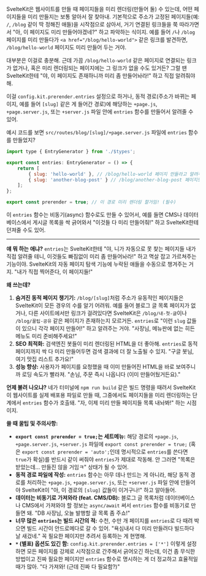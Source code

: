 SvelteKit은 웹사이트를 만들 때 페이지들을 미리 렌더링(만들어 둘) 수 있는데, 어떤 페이지들을 미리 만들지는 보통 알아서 잘 찾아내. 기본적으로 주소가 고정된 페이지들(예: `/`, `/blog` 같이 딱 정해진 애들)을 시작점으로 삼아서, 거기 연결된 링크들을 쭉 따라가면서 "아, 이 페이지도 미리 만들어야겠네?" 하고 파악하는 식이지. 예를 들어 `/`나 `/blog` 페이지를 미리 만들다가 `<a href="/blog/hello-world">` 같은 링크를 발견하면, `/blog/hello-world` 페이지도 미리 만들어 두는 거야.

대부분은 이걸로 충분해. 근데 가끔 `/blog/hello-world` 같은 페이지로 연결되는 링크가 없거나, 혹은 미리 렌더링되는 페이지에는 그 링크가 없을 수도 있거든? 그럴 땐 SvelteKit한테 "야, 이 페이지도 존재하니까 미리 좀 만들어놔라!" 하고 직접 알려줘야 해.

이걸 `config.kit.prerender.entries` 설정으로 하거나, 동적 경로(주소가 바뀌는 페이지, 예를 들어 `[slug]` 같은 게 들어간 경로)에 해당하는 `+page.js`, `+page.server.js`, 또는 `+server.js` 파일 안에 `entries` 함수를 만들어서 알려줄 수 있어.

예시 코드를 보면 `src/routes/blog/[slug]/+page.server.js` 파일에 `entries` 함수를 만들었지?

```javascript
import type { EntryGenerator } from './$types';

export const entries: EntryGenerator = () => {
	return [
		{ slug: 'hello-world' }, // /blog/hello-world 페이지 만들라고 알려주는거
		{ slug: 'another-blog-post' } // /blog/another-blog-post 페이지도!
	];
};

export const prerender = true; // 이 경로 미리 렌더링 할거임! (필수)
```

이 `entries` 함수는 비동기(async) 함수로도 만들 수 있어서, 예를 들면 CMS나 데이터베이스에서 게시글 목록을 싹 긁어와서 "이것들 다 미리 만들어줘!" 하고 SvelteKit한테 던져줄 수도 있어.

---

**얘 뭐 하는 애냐?**
`entries`는 SvelteKit한테 "야, 니가 자동으로 못 찾는 페이지들 내가 직접 알려줄 테니, 이것들도 빠짐없이 미리 좀 만들어놔라!" 하고 멱살 잡고 가르쳐주는 기능이야. SvelteKit의 자동 페이지 탐색 기능에 누락된 애들을 수동으로 챙겨주는 거지. "내가 직접 찍어준다, 이 페이지들!"

**왜 쓰는데?**
1.  **숨겨진 동적 페이지 챙기기:** `/blog/[slug]`처럼 주소가 유동적인 페이지들은 SvelteKit이 모든 경우의 수를 알기 어려워. 예를 들어 블로그 글 목록 페이지가 없거나, 다른 사이트에서만 링크가 걸려있다면 SvelteKit은 `/blog/내-첫-글`이나 `/blog/꿀팁-공유` 같은 페이지가 존재하는지 모르거든. `entries`로 "이런 `slug` 값들이 있으니 각각 페이지 만들어!" 하고 알려주는 거야. "사장님, 메뉴판에 없는 히든 메뉴도 미리 준비해주세요!"
2.  **SEO 최적화:** 검색엔진 봇들이 미리 렌더링된 HTML을 더 좋아해. `entries`로 동적 페이지까지 싹 다 미리 만들어두면 검색 결과에 더 잘 노출될 수 있지. "구글 봇님, 여기 맛집 리스트 추가요!"
3.  **성능 향상:** 사용자가 페이지를 요청했을 때 이미 만들어진 HTML을 바로 보여주니까 로딩 속도가 빨라져. "손님, 주문 즉시 나옵니다 (이미 만들어뒀거든요)."

**언제 불려 나오냐?**
네가 터미널에 `npm run build` 같은 빌드 명령을 때려서 SvelteKit이 웹사이트를 실제 배포용 파일로 만들 때, 그중에서도 페이지들을 미리 렌더링하는 단계에서 `entries` 함수가 호출돼. "자, 이제 미리 만들 페이지들 목록 내놔봐!" 하는 시점이지.

**쓸 때 꿀팁 및 주의사항:**
*   **`export const prerender = true;`는 세트메뉴:** 해당 경로의 `+page.js`, `+page.server.js`, `+server.js` 파일에 `export const prerender = true;` (혹은 `export const prerender = 'auto';`인데 명시적으로 `entries`를 쓴다면 `true`가 확실)를 반드시 같이 써줘야 `entries`가 제대로 작동해. 안 그러면 "목록은 받았는데... 만들진 않을 거임ㅋ" 상태가 될 수 있어.
*   **동적 경로 파일에 작성:** `entries` 함수는 아무 데나 만드는 게 아니라, 해당 동적 경로를 처리하는 `+page.js`, `+page.server.js`, 또는 `+server.js` 파일 안에 만들어야 SvelteKit이 "아, 이 경로의 `[slug]` 값들이 이거구나!" 하고 알아들어.
*   **데이터는 비동기로 가져와라 (feat. CMS/DB):** 블로그 글 목록처럼 데이터베이스나 CMS에서 가져와야 할 정보는 `async/await` 써서 `entries` 함수를 비동기로 만들면 돼. "DB 사장님, 오늘 발행할 글 목록 좀 주쇼!"
*   **너무 많은 `entries`는 빌드 시간의 적:** 수천, 수만 개 페이지를 `entries`로 다 때려 박으면 빌드 시간이 안드로메다로 갈 수 있어. "욕심내서 다 미리 만들려다 빌드하다 날 새겄네." 꼭 필요한 페이지만 추려서 등록하는 게 현명해.
*   **`*` (별표) 옵션도 있긴 함:** `config.kit.prerender.entries = ['*']` 이렇게 설정하면 모든 페이지를 강제로 시작점으로 간주해서 긁어오긴 하는데, 이건 좀 무식한 방법이고 진짜 필요한 페이지만 `entries` 함수로 명시하는 게 더 정교하고 효율적일 때가 많아. "다 가져와! (근데 진짜 다 필요함?)"